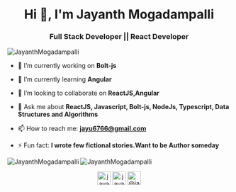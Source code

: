 <h1 align="center">Hi 👋, I'm Jayanth Mogadampalli</h1>
<h3 align="center">Full Stack Developer || React Developer  </h3>
<p align="left"> <img src="https://komarev.com/ghpvc/?username=JayanthMogadampalli" alt="JayanthMogadampalli" /> </p>

- 🔭 I’m currently working on **Bolt-js**
- 🌱 I’m currently learning  **Angular**
- 👯 I’m looking to collaborate on  **ReactJS,Angular**

- 💬  Ask me about **ReactJS, Javascript, Bolt-js, NodeJs, Typescript, Data Structures and Algorithms**
- 📫 How to reach me: **jayu6766@gmail.com**
- ⚡ Fun fact: **I wrote few fictional stories.Want to be Author someday**

<img align="left" src="https://github-readme-stats.vercel.app/api/top-langs/?username=JayanthMogadampalli&layout=compact&hide=html&theme=radical" alt="JayanthMogadampalli" />

<img align="center" src="https://github-readme-stats.vercel.app/api?username=JayanthMogadampalli&show_icons=true&theme=radical" alt="JayanthMogadampalli" />

<p align="center">
</a>
<a href="https://www.linkedin.com/in/jayanth-mogadampalli-096735156/" target="blank"><img align="center" src="https://cdn.jsdelivr.net/npm/simple-icons@3.0.1/icons/linkedin.svg" alt="jayanth_mogadampalli" height="30" width="30" /></a>
<a href="https://www.instagram.com/jayanth_mogadampalli/" target="blank"><img align="center" src="https://cdn.jsdelivr.net/npm/simple-icons@3.0.1/icons/instagram.svg" alt="jayanth_mogadampalli" height="30" width="30" /></a>
<a href="https://medium.com/@jayu6766" target="blank"><img align="center" src="https://cdn.jsdelivr.net/npm/simple-icons@3.0.1/icons/medium.svg" alt="@jayanthm" height="30" width="30" /></a>
</p>



